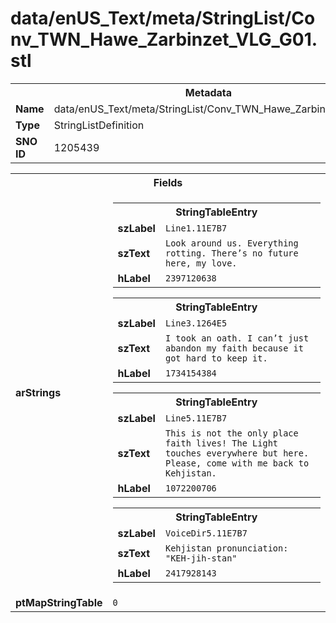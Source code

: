 <h1>data/enUS_Text/meta/StringList/Conv_TWN_Hawe_Zarbinzet_VLG_G01.stl</h1><table><tr><th colspan="100%">Metadata</th></tr><tr><td><b>Name</b></td><td>data/enUS_Text/meta/StringList/Conv_TWN_Hawe_Zarbinzet_VLG_G01.stl</td></tr><tr><td><b>Type</b></td><td>StringListDefinition</td></tr><tr><td><b>SNO ID</b></td><td>1205439</td></tr></table>

<table><tr><th colspan="100%">Fields</th></tr><tr><td><b>arStrings</b></td><td><table><tr><th colspan="100%">StringTableEntry</th></tr><tr><td><b>szLabel</b></td><td><code>Line1.11E7B7</code></td></tr><tr><td><b>szText</b></td><td><code>Look around us. Everything rotting. There’s no future here, my love.</code></td></tr><tr><td><b>hLabel</b></td><td><code>2397120638</code></td></tr></table>


<table><tr><th colspan="100%">StringTableEntry</th></tr><tr><td><b>szLabel</b></td><td><code>Line3.1264E5</code></td></tr><tr><td><b>szText</b></td><td><code>I took an oath. I can’t just abandon my faith because it got hard to keep it.</code></td></tr><tr><td><b>hLabel</b></td><td><code>1734154384</code></td></tr></table>


<table><tr><th colspan="100%">StringTableEntry</th></tr><tr><td><b>szLabel</b></td><td><code>Line5.11E7B7</code></td></tr><tr><td><b>szText</b></td><td><code>This is not the only place faith lives! The Light touches everywhere but here. Please, come with me back to Kehjistan.</code></td></tr><tr><td><b>hLabel</b></td><td><code>1072200706</code></td></tr></table>


<table><tr><th colspan="100%">StringTableEntry</th></tr><tr><td><b>szLabel</b></td><td><code>VoiceDir5.11E7B7</code></td></tr><tr><td><b>szText</b></td><td><code>Kehjistan pronunciation: "KEH-jih-stan"</code></td></tr><tr><td><b>hLabel</b></td><td><code>2417928143</code></td></tr></table>


</td></tr><tr><td><b>ptMapStringTable</b></td><td><code>0</code></td></tr></table>

